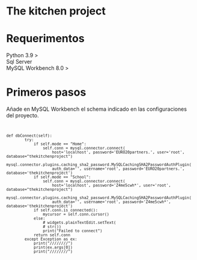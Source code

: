 # The kitchen project

# Requerimentos

Python 3.9 > <br>
Sql Server <br>
MySQL Workbench 8.0 > <br>

# Primeros pasos

Añade en MySQL Workbench el schema indicado en las configuraciones del proyecto. <br>
<code>

    def dbConnect(self):
            try:
                if self.mode == "Home":
                    self.conn = mysql.connector.connect(
                        host='localhost', password='EURO20partners.', user='root', database="thekitchenproject")
                    mysql.connector.plugins.caching_sha2_password.MySQLCachingSHA2PasswordAuthPlugin(
                        auth_data='', username='root', password='EURO20partners.', database='thekitchenproject')
                if self.mode == "School":
                    self.conn = mysql.connector.connect(
                        host='localhost', password='Z4me5cwh*', user='root', database="thekitchenproject")
                    mysql.connector.plugins.caching_sha2_password.MySQLCachingSHA2PasswordAuthPlugin(
                        auth_data='', username='root', password='Z4me5cwh*', database='thekitchenproject')
                if self.conn.is_connected():
                    mycursor = self.conn.cursor()
                else:
                    # widgets.plainTextEdit.setText(
                    # str())
                    print("Failed to connect")
                return self.conn
            except Exception as ex:
                print("////////")
                print(ex.args[0])
                print("////////")
                
</code>
